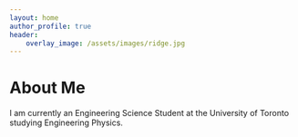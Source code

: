 ```yaml
---
layout: home
author_profile: true
header:
    overlay_image: /assets/images/ridge.jpg
---
```


# About Me

I am currently an Engineering Science Student at the University of Toronto studying Engineering Physics.